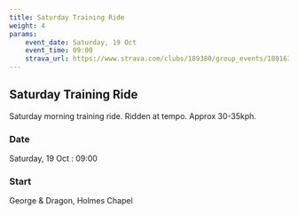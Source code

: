 ```yaml
---
title: Saturday Training Ride
weight: 4
params:
    event_date: Saturday, 19 Oct
    event_time: 09:00
    strava_url: https://www.strava.com/clubs/189380/group_events/1801637
---
```


## Saturday Training Ride 

Saturday morning training ride. Ridden at tempo. Approx 30-35kph.

### Date

Saturday, 19 Oct : 09:00

### Start

George &amp; Dragon, Holmes Chapel


